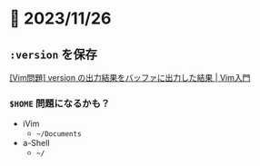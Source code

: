# 📝 2023/11/26


## `:version` を保存

[[Vim問題] version の出力結果をバッファに出力した結果 | Vim入門](https://vim.blue/vim-execute-output-version/)

### `$HOME` 問題になるかも？


- iVim
  - `~/Documents`
- a-Shell
  - `~/`
  